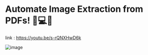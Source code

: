 # Automate Image Extraction from PDFs! 🔄💻📸

link : https://youtu.be/s-rQNXHwD6k


![image](https://github.com/YouAITube/PDF_IMG/assets/157230552/74c1ba2f-1a86-4c19-81bd-d3d524937f8d)
